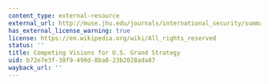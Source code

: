 ```yaml
---
content_type: external-resource
external_url: http://muse.jhu.edu/journals/international_security/summary/v021/21.3.posen.html
has_external_license_warning: true
license: https://en.wikipedia.org/wiki/All_rights_reserved
status: ''
title: Competing Visions for U.S. Grand Strategy
uid: b72e7e3f-38f9-499d-8ba0-23b2028ada87
wayback_url: ''
---
```

